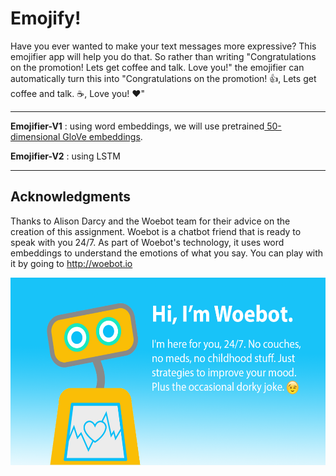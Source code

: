 # Emojify!

<p>
Have you ever wanted to make your text messages more expressive? This emojifier app will help you do that. So rather than writing "Congratulations on the promotion! Lets get coffee and talk. Love you!" the emojifier can automatically turn this into "Congratulations on the promotion! 👍,  Lets get coffee and talk. ☕️,  Love you! ❤️"
</p>
<hr>
<p><b>Emojifier-V1</b> : using word embeddings, we will use pretrained<a href="https://nlp.stanford.edu/projects/glove/"> 50-dimensional GloVe embeddings</a>.</p>
<p><b>Emojifier-V2</b> : using LSTM</p>
<hr>
<h2>Acknowledgments</h2>

Thanks to Alison Darcy and the Woebot team for their advice on the creation of this assignment. Woebot is a chatbot friend that is ready to speak with you 24/7. As part of Woebot's technology, it uses word embeddings to understand the emotions of what you say. You can play with it by going to http://woebot.io

<img src="images/woebot.png" style="width:600px;height:300px;">
